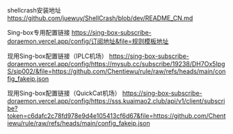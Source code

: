 
shellcrash安装地址
https://github.com/juewuy/ShellCrash/blob/dev/README_CN.md


Sing-box专用配置链接
https://sing-box-subscribe-doraemon.vercel.app/config/订阅地址&file=规则模板地址


现用Sing-box配置链接（IPLC机场）
https://sing-box-subscribe-doraemon.vercel.app/config/https://mysub.cc/subscribe/19238/DH7Ox5IpgS/sip002/&file=https://github.com/Chentiewu/rule/raw/refs/heads/main/config_fakeip.json


现用Sing-box配置链接（QuickCat机场）
https://sing-box-subscribe-doraemon.vercel.app/config/https://sss.kuaimao2.club/api/v1/client/subscribe?token=c6dafc2c78fd978e9d4e105413cf6d67&file=https://github.com/Chentiewu/rule/raw/refs/heads/main/config_fakeip.json
